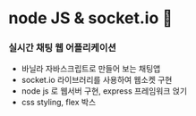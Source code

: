 # node JS & socket.io 💬
### 실시간 채팅 웹 어플리케이션

- 바닐라 자바스크립트로 만들어 보는 채팅앱 
- socket.io 라이브러리를 사용하여 웹소켓 구현
- node js 로 웹서버 구현, express 프레임워크 얹기
- css styling, flex 박스
